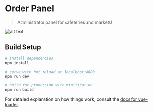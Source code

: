# Order Panel

> Administrator panel for cafeteries and markets!

![alt text](https://raw.githubusercontent.com/PaworD/OrderIt/master/src/assets/images/img_for_git.png)

## Build Setup

``` bash
# install dependencies
npm install

# serve with hot reload at localhost:8080
npm run dev

# build for production with minification
npm run build
```

For detailed explanation on how things work, consult the [docs for vue-loader](http://vuejs.github.io/vue-loader).
